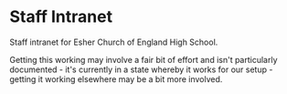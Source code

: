 Staff Intranet
==================

Staff intranet for Esher Church of England High School. 

Getting this working may involve a fair bit of effort and isn't particularly documented - it's currently in a state whereby it works for our setup - getting it working elsewhere may be a bit more involved.
